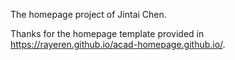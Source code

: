 The homepage project of Jintai Chen. 

Thanks for the homepage template provided in https://rayeren.github.io/acad-homepage.github.io/.
